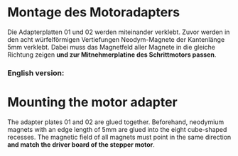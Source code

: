 # Montage des Motoradapters

Die Adapterplatten 01 und 02 werden miteinander verklebt. Zuvor werden in den acht würfelförmigen Vertiefungen Neodym-Magnete der Kantenlänge 5mm verklebt. Dabei muss das Magnetfeld aller Magnete in die gleiche Richtung zeigen **und zur Mitnehmerplatine des Schrittmotors passen**.

### English version:

# Mounting the motor adapter

The adapter plates 01 and 02 are glued together. Beforehand, neodymium magnets with an edge length of 5mm are glued into the eight cube-shaped recesses. The magnetic field of all magnets must point in the same direction **and match the driver board of the stepper motor**.
